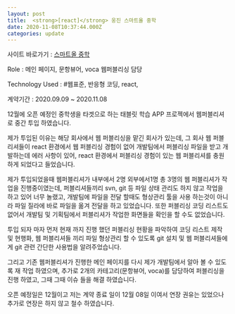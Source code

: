 ```yaml
---
layout: post
title:  <strong>[react]</strong> 웅진 스마트올 중학
date: 2020-11-08T10:37:44.000Z
categories: update
---
```



사이트 바로가기 :  <a href="https://play.google.com/store/apps/details?id=com.wjthinkbig.nfmiddle.client&hl=ko" target="blank" class="go_link" >스마트올 중학</a> 

Role : 메인 페이지, 문항뷰어, voca 웹퍼블리싱 담당

Technology Used :  <span class="skil-text">#웹표준</span>, <span class="skil-text">반응형 코딩</span>, <span class="skil-text">react</span>,

계약기간 :  2020.09.09 ~ 2020.11.08 

12월에 오픈 예정인 중학생을 타겟으로 하는 태블릿 학습 APP 프로젝에서 웹퍼블리셔로 중간 투입 하였습니다.

제가 투입된 이유는 해당 회사에서 웹 퍼블리싱을 맡긴 회사가 있는데, 그 회사 웹 퍼블리셔들이 react 환경에서 웹 퍼블리싱 경험이 없어 개발팀에서 퍼블리싱 파일을 받고 개발하는데 에러 사항이 있어, react 환경에서 퍼블리싱 경험이 있는 웹 퍼블리셔를 충원하게 되었다고 들었습니다.

제가 투입되었을때 웹퍼블리셔가 내부에서 2명 외부에서1명 총 3명의 웹 퍼블리셔가 작업을 진행중이였는데, 퍼블리셔들끼리 svn, git 등 파일 상태 관리도 하지 않고 작업을 하고 있어 너무 놀랬고, 개발팀에 파일을 전달 할때도 형상관리 툴을 사용 하는것이 아니라 파일 질라에 바로 파일을 옮겨 전달을 하고 있었습니다.
또한 퍼블리싱 코딩 리스트도 없어서 개발팀 및 기획팀에서 퍼블리셔가 작업한 화면들을 확인을 할 수도 없었습니다.

투입 되자 마자 먼저 현재 까지 진행 했던 퍼블리싱 현황을 파악하여 코딩 리스트 제작 및 현행화, 웹 퍼블리셔들 끼리 파일 형상관리 할 수 있도록 git 설치 및 웹 퍼블리셔들에게 git 관련 간단한 사용법을 알려주었습니다.

그리고 기존 웹퍼블리셔가 진행한 메인 페이지를 다시 제가 개발팀에서 알아 볼 수 있도록 재 작업 하였으며,
추가로 2개의 카테고리(문항뷰어, voca)를 담당하여 퍼블리싱을 진행 하였고, 그때 그때 이슈 들을 해결 하였습니다.

오픈 예정일은 12월이고 저는 계약 종료 일이 12월 08일 이여서 연장 권유는 있었으나 추가로 연장은 하지 않고 철수 하였습니다.





